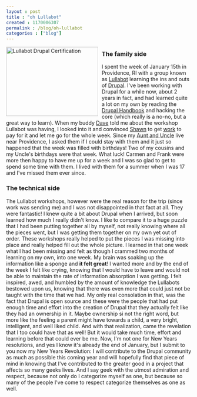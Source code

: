 ```yaml
---
layout : post
title : "oh Lullabot"
created : 1170006307
permalink : /blog/oh-lullabot
categories : ["blog"]
---
```

<img src="/sites/jeradbitner.com/files/lullabot_cert.jpg" style="float:left; width:250px; height:188px; margin-right:10px;" alt="Lullabot Drupal Certification" />
<h3>The family side</h3>
I spent the week of January 15th in Providence, RI with a group known as <a href='http://www.lullabot.com'>Lullabot</a> learning the ins and outs of <a href="http://www.drupal.org">Drupal</a>. I've been working with Drupal for a while now, about 2 years in fact, and had learned quite a lot on my own by reading the <a href="http://www.drupal.org/handbook">Drupal Handbook</a> and hacking the core (which really is a no-no, but a great way to learn). When my buddy <a href='http://thethisorthat.com'>Dave</a> told me about the workshop Lullabot was having, I looked into it and convinced <a href="http://www.improving-home.com">Shawn</a> to get <a href='http://www.c-sgroup.com'>work</a> to pay for it and let me go for the whole week. Since my <a href='http://www.rewardamericaclub.com'>Aunt and Uncle</a> live near Providence, I asked them if I could stay with them and it just so happened that the week was filled with birthdays! Two of my cousins and my Uncle's birthdays were that week. What luck! Carmen and Frank were more then happy to have me up for a week and I was so glad to get to spend some time with them. I lived with them for a summer when I was 17 and I've missed them ever since.
<h3>The technical side</h3>
The Lullabot workshops, however were the real reason for the trip (since work was sending me) and I was not disappointed in that fact at all. They were fantastic! I knew quite a bit about Drupal when I arrived, but soon learned how much I really didn't know. I like to compare it to a huge puzzle that I had been putting together all by myself, not really knowing where all the pieces went, but I was getting them together on my own yet out of order. These workshops really helped to put the pieces I was missing into place and really helped fill out the whole picture. I learned in that one week what I had been missing and felt as though I crammed two months of learning on my own, into one week. My brain was soaking up the information like a sponge and <strong>it felt great</strong>! I wanted more and by the end of the week I felt like crying, knowing that I would have to leave and would not be able to maintain the rate of information absorption I was getting. I felt inspired, awed, and humbled by the amount of knowledge the Lullabots bestowed upon us, knowing that there was even more that could just not be taught with the time that we had. My only real consolation in that, was the fact that Drupal is open source and these were the people that had put enough time and effort into the creation of Drupal that they actually felt like they had an ownership in it. Maybe ownership si not the right word, but more like the feeling a parent might have towards a child, a very bright, intelligent, and well liked child. And with that realization, came the revelation that I too could have that as well! But it would take much time, effort and learning before that could ever be me. Now, I'm not one for New Years resolutions, and yes I know it's already the end of January, but I submit to you now my New Years Revolution: I will contribute to the Drupal community as much as possible this coming year and will hopefully find that piece of mind in knowing that I've contributed to the greater good in a project that affects so many geeks lives. And I say geek with the utmost admiration and respect, because not only do I categorize myself as one, but because so many of the people I've come to respect categorize themselves as one as well.
